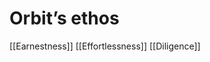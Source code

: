 # Orbit’s ethos
[[Earnestness]]
[[Effortlessness]]
[[Diligence]]

<!-- {BearID:AD6B9040-A580-494A-8ECE-98053F9D2974-2066-00000AA6FC5BD09C} -->
